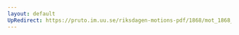 ```yaml
---
layout: default
UpRedirect: https://pruto.im.uu.se/riksdagen-motions-pdf/1868/mot_1868__ak__229/mot_1868__ak__229-003.pdf
---
```

